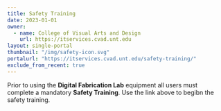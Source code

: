 ```yaml
---
title: Safety Training
date: 2023-01-01
owner:
  - name: College of Visual Arts and Design
    url: https://itservices.cvad.unt.edu
layout: single-portal
thumbnail: "/img/safety-icon.svg"
portalurl: "https://itservices.cvad.unt.edu/safety-training/"
exclude_from_recent: true
---
```

</p>Prior to using the <b>Digital Fabrication Lab</b> equipment all users must complete a mandatory <b>Safety Training</b>.  Use the link above to begibn the safety training.
